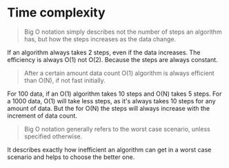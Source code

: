 # Time complexity
> Big O notation simply describes not the number of steps an algorithm has, but how the steps increases as the data change.

If an algorithm always takes 2 steps, even if the data increases. The efficiency is always O(1) not O(2). Because the steps are always constant. 

>After a certain amount data count O(1) algorithm is always efficient than O(N), if not fast initially.

For 100 data, if an O(1) algorithm takes 10 steps and O(N) takes 5 steps. For a 1000 data, O(1) will take less steps, as it's always takes 10 steps for any amount of data. But the for O(N) the steps will always increase with the increment of data count.

> Big O notation generally refers to the worst case scenario, unless specified otherwise.

It describes exactly how inefficient an algorithm can get in a worst case scenario and helps to choose the better one.